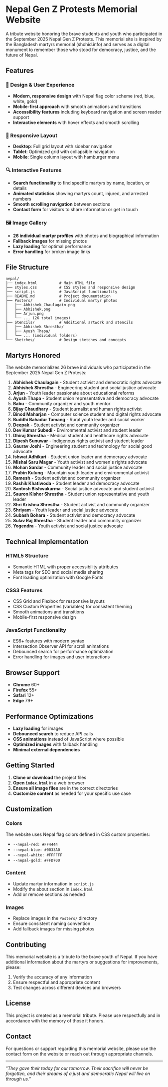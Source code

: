 # Nepal Gen Z Protests Memorial Website

A tribute website honoring the brave students and youth who participated in the September 2025 Nepal Gen Z Protests. This memorial site is inspired by the Bangladesh martyrs memorial (shohid.info) and serves as a digital monument to remember those who stood for democracy, justice, and the future of Nepal.

## Features

### 🎨 Design & User Experience
- **Modern, responsive design** with Nepal flag color scheme (red, blue, white, gold)
- **Mobile-first approach** with smooth animations and transitions
- **Accessibility features** including keyboard navigation and screen reader support
- **Interactive elements** with hover effects and smooth scrolling

### 📱 Responsive Layout
- **Desktop**: Full grid layout with sidebar navigation
- **Tablet**: Optimized grid with collapsible navigation
- **Mobile**: Single column layout with hamburger menu

### 🔍 Interactive Features
- **Search functionality** to find specific martyrs by name, location, or details
- **Animated statistics** showing martyrs count, injured, and arrested numbers
- **Smooth scrolling navigation** between sections
- **Contact form** for visitors to share information or get in touch

### 🖼️ Image Gallery
- **26 individual martyr profiles** with photos and biographical information
- **Fallback images** for missing photos
- **Lazy loading** for optimal performance
- **Error handling** for broken image links

## File Structure

```
nepal/
├── index.html          # Main HTML file
├── styles.css          # CSS styles and responsive design
├── script.js           # JavaScript functionality
├── README.md           # Project documentation
├── Posters/            # Individual martyr photos
│   ├── Abhishek_Chaulagain.png
│   ├── Abhishek.png
│   ├── Arjun.png
│   └── ... (26 total images)
├── Stencils/           # Additional artwork and stencils
│   ├── Abhishek Shrestha/
│   ├── Ayush Thapa/
│   └── ... (individual folders)
└── Sketches/           # Design sketches and concepts
```

## Martyrs Honored

The website memorializes 26 brave individuals who participated in the September 2025 Nepal Gen Z Protests:

1. **Abhishek Chaulagain** - Student activist and democratic rights advocate
2. **Abhishek Shrestha** - Engineering student and social justice advocate
3. **Arjun** - Youth leader passionate about educational reforms
4. **Ayush Thapa** - Student union representative and democracy advocate
5. **Babu** - Community organizer and youth mentor
6. **Bijay Chaudhary** - Student journalist and human rights activist
7. **Binod Maharjan** - Computer science student and digital rights advocate
8. **Buddhi Bahadur Tamang** - Rural youth leader and social worker
9. **Deepak** - Student activist and community organizer
10. **Dev Kumar Subedi** - Environmental activist and student leader
11. **Dhiraj Shrestha** - Medical student and healthcare rights advocate
12. **Dipesh Sunuwar** - Indigenous rights activist and student leader
13. **Gaurav Joshi** - Engineering student and technology for social good advocate
14. **Ishwat Adhikari** - Student union leader and democracy advocate
15. **Mishal Saru Magar** - Youth activist and women's rights advocate
16. **Mohan Sardar** - Community leader and social justice advocate
17. **Prabin Kulung** - Mountain youth leader and environmental activist
18. **Ramesh** - Student activist and community organizer
19. **Rashik Khatiwoda** - Student leader and democracy advocate
20. **Santosh Bishwakarma** - Social justice advocate and student activist
21. **Sauron Kishor Shrestha** - Student union representative and youth leader
22. **Shri Krishna Shrestha** - Student activist and community organizer
23. **Shriyam** - Youth leader and social justice advocate
24. **Subash Bohara** - Student activist and democracy advocate
25. **Sulav Raj Shrestha** - Student leader and community organizer
26. **Yogendra** - Youth activist and social justice advocate

## Technical Implementation

### HTML5 Structure
- Semantic HTML with proper accessibility attributes
- Meta tags for SEO and social media sharing
- Font loading optimization with Google Fonts

### CSS3 Features
- CSS Grid and Flexbox for responsive layouts
- CSS Custom Properties (variables) for consistent theming
- Smooth animations and transitions
- Mobile-first responsive design

### JavaScript Functionality
- ES6+ features with modern syntax
- Intersection Observer API for scroll animations
- Debounced search for performance optimization
- Error handling for images and user interactions

## Browser Support

- **Chrome** 60+
- **Firefox** 55+
- **Safari** 12+
- **Edge** 79+

## Performance Optimizations

- **Lazy loading** for images
- **Debounced search** to reduce API calls
- **CSS animations** instead of JavaScript where possible
- **Optimized images** with fallback handling
- **Minimal external dependencies**

## Getting Started

1. **Clone or download** the project files
2. **Open `index.html`** in a web browser
3. **Ensure all image files** are in the correct directories
4. **Customize content** as needed for your specific use case

## Customization

### Colors
The website uses Nepal flag colors defined in CSS custom properties:
- `--nepal-red: #FF4444`
- `--nepal-blue: #0033A0`
- `--nepal-white: #FFFFFF`
- `--nepal-gold: #FFD700`

### Content
- Update martyr information in `script.js`
- Modify the about section in `index.html`
- Add or remove sections as needed

### Images
- Replace images in the `Posters/` directory
- Ensure consistent naming convention
- Add fallback images for missing photos

## Contributing

This memorial website is a tribute to the brave youth of Nepal. If you have additional information about the martyrs or suggestions for improvements, please:

1. Verify the accuracy of any information
2. Ensure respectful and appropriate content
3. Test changes across different devices and browsers

## License

This project is created as a memorial tribute. Please use respectfully and in accordance with the memory of those it honors.

## Contact

For questions or support regarding this memorial website, please use the contact form on the website or reach out through appropriate channels.

---

*"They gave their today for our tomorrow. Their sacrifice will never be forgotten, and their dreams of a just and democratic Nepal will live on through us."*
